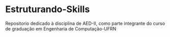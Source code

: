 # Estruturando-Skills
Repositorio dedicado à disciplina de AED-II, como parte integrante do curso de graduação em Engenharia de Computação-UFRN
